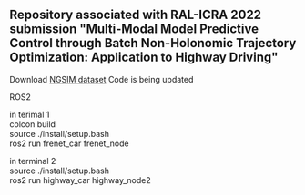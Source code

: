 ## Repository associated with RAL-ICRA 2022 submission "Multi-Modal Model Predictive Control through Batch Non-Holonomic Trajectory Optimization: Application to Highway Driving"

Download [NGSIM dataset](https://drive.google.com/drive/folders/1cgsOWnc4JTeyNdBN6Fjef2-J5HqjnWyX?usp=sharing) 
Code is being updated

ROS2 

in terimal 1  
colcon build  
source ./install/setup.bash  
ros2 run frenet_car frenet_node  

in terminal 2  
source ./install/setup.bash  
ros2 run highway_car highway_node2  
